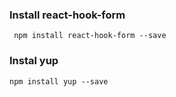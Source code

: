 ### Install react-hook-form

```shell
 npm install react-hook-form --save
```

### Instal yup

```shell
npm install yup --save
```
